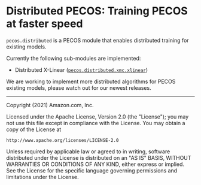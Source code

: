 # Distributed PECOS: Training PECOS at faster speed

`pecos.distributed` is a PECOS module that enables distributed training for existing models.

Currently the following sub-modules are implemented:

* Distributed X-Linear ([`pecos.distributed.xmc.xlinear`](xmc/xlinear/README.md))

We are working to implement more distributed algorithms for PECOS existing models, please watch out for our newest releases.

***

Copyright (2021) Amazon.com, Inc.

Licensed under the Apache License, Version 2.0 (the "License");
you may not use this file except in compliance with the License.
You may obtain a copy of the License at

    http://www.apache.org/licenses/LICENSE-2.0

Unless required by applicable law or agreed to in writing, software
distributed under the License is distributed on an "AS IS" BASIS,
WITHOUT WARRANTIES OR CONDITIONS OF ANY KIND, either express or implied.
See the License for the specific language governing permissions and
limitations under the License.
